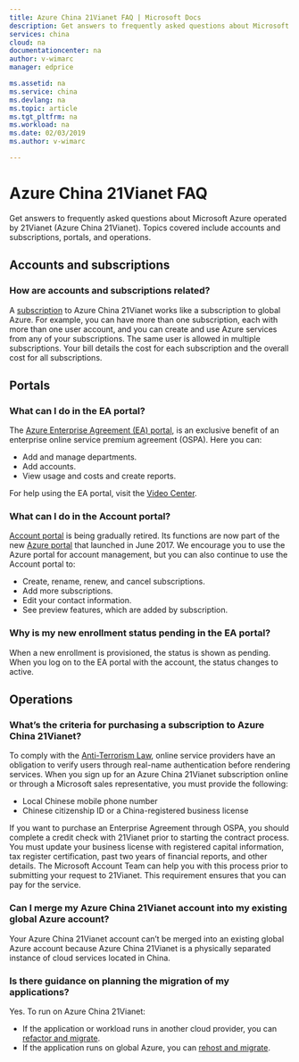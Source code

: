 ```yaml
---
title: Azure China 21Vianet FAQ | Microsoft Docs
description: Get answers to frequently asked questions about Microsoft Azure operated by 21Vianet (Microsoft Azure). Topics include accounts and subscriptions, portals, and operations.
services: china
cloud: na
documentationcenter: na
author: v-wimarc
manager: edprice

ms.assetid: na
ms.service: china
ms.devlang: na
ms.topic: article
ms.tgt_pltfrm: na
ms.workload: na
ms.date: 02/03/2019
ms.author: v-wimarc

---
```

# Azure China 21Vianet FAQ
Get answers to frequently asked questions about Microsoft Azure operated by 21Vianet (Azure China 21Vianet). Topics covered include accounts and subscriptions, portals, and operations.

## Accounts and subscriptions
### How are accounts and subscriptions related?
A [subscription](https://www.azure.cn/support/faq/#What-is-the-relationship-between-accounts-and-subscriptions) to Azure China 21Vianet works like a subscription to global Azure. For example, you can have more than one subscription, each with more than one user account, and you can create and use Azure services from any of your subscriptions. The same user is allowed in multiple subscriptions. Your bill details the cost for each subscription and the overall cost for all subscriptions.

## Portals

### What can I do in the EA portal?
The [Azure Enterprise Agreement (EA) portal](https://ea.azure.cn/), is an exclusive benefit of an enterprise online service premium agreement (OSPA). Here you can:
- Add and manage departments.
- Add accounts.
- View usage and costs and create reports.

For help using the EA portal, visit the [Video Center](https://www.azure.cn/video-center/).

### What can I do in the Account portal?
[Account portal](https://account.windowsazure.cn/) is being gradually retired. Its functions are now part of the new [Azure portal](https://portal.azure.cn/) that launched in June 2017. We encourage you to use the Azure portal for account management, but you can also continue to use the Account portal to:
- Create, rename, renew, and cancel subscriptions.
- Add more subscriptions.
- Edit your contact information.
- See preview features, which are added by subscription.

### Why is my new enrollment status pending in the EA portal?
When a new enrollment is provisioned, the status is shown as pending. When you log on to the EA portal with the account, the status changes to active.

## Operations
### What’s the criteria for purchasing a subscription to Azure China 21Vianet?
To comply with the [Anti-Terrorism Law](https://www.gov.cn/zhengce/2015-12/28/content_5029899.htm), online service providers have an obligation to verify users through real-name authentication before rendering services. When you sign up for an Azure China 21Vianet subscription online or through a Microsoft sales representative, you must provide the following:
- Local Chinese mobile phone number
- Chinese citizenship ID or a China-registered business license 

If you want to purchase an Enterprise Agreement through OSPA, you should complete a credit check with 21Vianet prior to starting the contract process. You must update your business license with registered capital information, tax register certification, past two years of financial reports, and other details. The Microsoft Account Team can help you with this process prior to submitting your request to 21Vianet. This requirement ensures that you can pay for the service. 

### Can I merge my Azure China 21Vianet account into my existing global Azure account?
Your Azure China 21Vianet account can’t be merged into an existing global Azure account because Azure China 21Vianet is a physically separated instance of cloud services located in China.

### Is there guidance on planning the migration of my applications?
Yes. To run on Azure China 21Vianet:
- If the application or workload runs in another cloud provider, you can [refactor and migrate](/azure/china/china-how-to-refactor).
- If the application runs on global Azure, you can [rehost and migrate](/azure/china/china-how-to-rehost).







